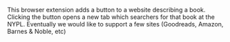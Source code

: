 This browser extension adds a button to a website describing a book.
Clicking the button opens a new tab which searchers for that book at the NYPL.
Eventually we would like to support a few sites (Goodreads, Amazon, Barnes & Noble, etc)
